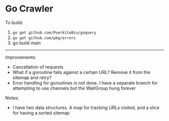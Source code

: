 # Go Crawler

To build:

1. `go get github.com/PuerkitoBio/goquery`
2. `go get github.com/pkg/errors`
3. go build main

---

Improvements:

* Cancellation of requests
* What if a goroutine fails against a certain URL? Remove it from the sitemap and retry?
* Error handling for goroutines is not done. I have a separate branch for attempting to use channels but the WaitGroup
hung forever

Notes:

* I have two data structures. A map for tracking URLs visited, and a slice for having a sorted sitemap
